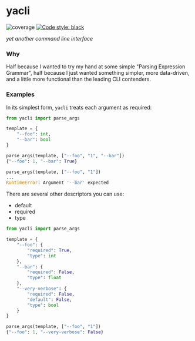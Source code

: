 # yacli
![coverage](images/coverage.svg)
[![Code style: black](https://img.shields.io/badge/code%20style-black-000000.svg)](https://github.com/psf/black)

_yet another command line interface_

### Why
Half because I wanted to try my hand at some simple "Parsing Expression Grammar", 
half because I just wanted something simpler, more data-driven, and a little more functional than the leading CLI contenders.

### Examples

In its simplest form, `yacli` treats each argument as required:

```python
from yacli import parse_args

template = {
    "--foo": int,
    "--bar": bool
}

parse_args(template, ["--foo", "1", "--bar"])
{"--foo": 1, "--bar": True}

parse_args(template, ["--foo", "1"])
...
RuntimeError: Argument '--bar' expected
```

There are several other descriptors you can use:
- default
- required
- type

```python
from yacli import parse_args

template = {
    "--foo": {
        "required": True,
        "type": int
    },
    "--bar": {
        "required": False,
        "type": float
    },
    "--very-verbose": {
        "required": False,
        "default": False,
        "type": bool
    }
}

parse_args(template, ["--foo", "1"])
{"--foo": 1, "--very-verbose": False}
```
